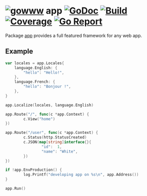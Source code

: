 # [![gowww](https://avatars.githubusercontent.com/u/18078923?s=20)](https://github.com/gowww) app [![GoDoc](https://godoc.org/github.com/gowww/app?status.svg)](https://godoc.org/github.com/gowww/app) [![Build](https://travis-ci.org/gowww/app.svg?branch=master)](https://travis-ci.org/gowww/app) [![Coverage](https://coveralls.io/repos/github/gowww/app/badge.svg?branch=master)](https://coveralls.io/github/gowww/app?branch=master) [![Go Report](https://goreportcard.com/badge/github.com/gowww/app)](https://goreportcard.com/report/github.com/gowww/app)

Package [app](https://godoc.org/github.com/gowww/app) provides a full featured framework for any web app.

## Example

```Go
var locales = app.Locales{
	language.English: {
		"hello": "Hello!",
	},
	language.French: {
		"hello": "Bonjour !",
	},
}

app.Localize(locales, language.English)

app.Route("/", func(c *app.Context) {
        c.View("home")
})

app.Route("/user", func(c *app.Context) {
        c.Status(http.StatusCreated)
        c.JSON(map[string]interface{}{
                "id":  1,
                "name": "White",
        })
})

if !app.EnvProduction() {
        log.Printf("developing app on %s\n", app.Address())
}

app.Run()
```
